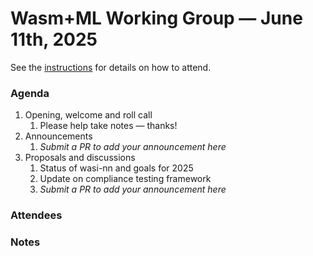 # Wasm+ML Working Group &mdash; June 11th, 2025

See the [instructions](../README.md) for details on how to attend.

### Agenda

1. Opening, welcome and roll call
    1. Please help take notes &mdash; thanks!
1. Announcements
    1. _Submit a PR to add your announcement here_
1. Proposals and discussions
    1. Status of wasi-nn and goals for 2025
    1. Update on compliance testing framework
    1. _Submit a PR to add your announcement here_

### Attendees


### Notes
